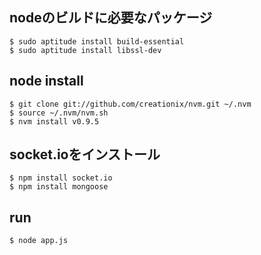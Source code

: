 ## nodeのビルドに必要なパッケージ

```
$ sudo aptitude install build-essential
$ sudo aptitude install libssl-dev
```

## node install

```
$ git clone git://github.com/creationix/nvm.git ~/.nvm
$ source ~/.nvm/nvm.sh
$ nvm install v0.9.5
```

## socket.ioをインストール

```
$ npm install socket.io
$ npm install mongoose
```

## run

```
$ node app.js
```
